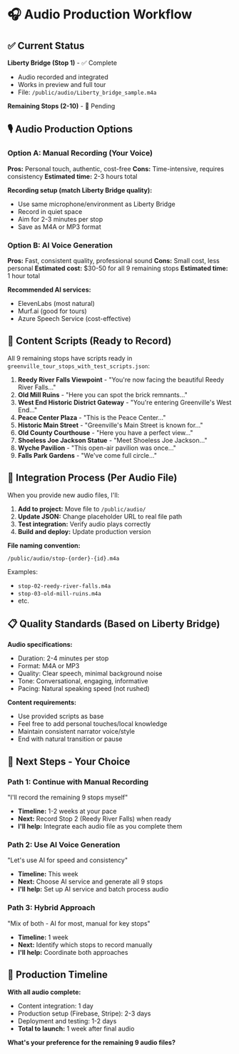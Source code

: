 # 🎧 Audio Production Workflow

## ✅ Current Status

**Liberty Bridge (Stop 1)** - ✅ Complete
- Audio recorded and integrated
- Works in preview and full tour
- File: `/public/audio/Liberty_bridge_sample.m4a`

**Remaining Stops (2-10)** - 📝 Pending

## 🎙️ Audio Production Options

### Option A: Manual Recording (Your Voice)
**Pros:** Personal touch, authentic, cost-free
**Cons:** Time-intensive, requires consistency
**Estimated time:** 2-3 hours total

**Recording setup (match Liberty Bridge quality):**
- Use same microphone/environment as Liberty Bridge
- Record in quiet space
- Aim for 2-3 minutes per stop
- Save as M4A or MP3 format

### Option B: AI Voice Generation  
**Pros:** Fast, consistent quality, professional sound
**Cons:** Small cost, less personal
**Estimated cost:** $30-50 for all 9 remaining stops
**Estimated time:** 1 hour total

**Recommended AI services:**
- ElevenLabs (most natural)
- Murf.ai (good for tours)
- Azure Speech Service (cost-effective)

## 📝 Content Scripts (Ready to Record)

All 9 remaining stops have scripts ready in `greenville_tour_stops_with_test_scripts.json`:

1. **Reedy River Falls Viewpoint** - "You're now facing the beautiful Reedy River Falls..."
2. **Old Mill Ruins** - "Here you can spot the brick remnants..."
3. **West End Historic District Gateway** - "You're entering Greenville's West End..."
4. **Peace Center Plaza** - "This is the Peace Center..."
5. **Historic Main Street** - "Greenville's Main Street is known for..."
6. **Old County Courthouse** - "Here you have a perfect view..."
7. **Shoeless Joe Jackson Statue** - "Meet Shoeless Joe Jackson..."
8. **Wyche Pavilion** - "This open-air pavilion was once..."
9. **Falls Park Gardens** - "We've come full circle..."

## 🔄 Integration Process (Per Audio File)

When you provide new audio files, I'll:

1. **Add to project:** Move file to `/public/audio/`
2. **Update JSON:** Change placeholder URL to real file path
3. **Test integration:** Verify audio plays correctly
4. **Build and deploy:** Update production version

**File naming convention:**
```
/public/audio/stop-{order}-{id}.m4a
```

Examples:
- `stop-02-reedy-river-falls.m4a`
- `stop-03-old-mill-ruins.m4a`
- etc.

## 📋 Quality Standards (Based on Liberty Bridge)

**Audio specifications:**
- Duration: 2-4 minutes per stop
- Format: M4A or MP3
- Quality: Clear speech, minimal background noise
- Tone: Conversational, engaging, informative
- Pacing: Natural speaking speed (not rushed)

**Content requirements:**
- Use provided scripts as base
- Feel free to add personal touches/local knowledge
- Maintain consistent narrator voice/style
- End with natural transition or pause

## 🚀 Next Steps - Your Choice

### Path 1: Continue with Manual Recording
"I'll record the remaining 9 stops myself"
- **Timeline:** 1-2 weeks at your pace
- **Next:** Record Stop 2 (Reedy River Falls) when ready
- **I'll help:** Integrate each audio file as you complete them

### Path 2: Use AI Voice Generation
"Let's use AI for speed and consistency"
- **Timeline:** This week
- **Next:** Choose AI service and generate all 9 stops
- **I'll help:** Set up AI service and batch process audio

### Path 3: Hybrid Approach
"Mix of both - AI for most, manual for key stops"
- **Timeline:** 1 week
- **Next:** Identify which stops to record manually
- **I'll help:** Coordinate both approaches

## 🎯 Production Timeline

**With all audio complete:**
- Content integration: 1 day
- Production setup (Firebase, Stripe): 2-3 days  
- Deployment and testing: 1-2 days
- **Total to launch:** 1 week after final audio

**What's your preference for the remaining 9 audio files?**